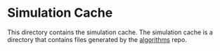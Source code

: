 # Simulation Cache

This directory contains the simulation cache. The simulation cache is a directory that contains files generated by the [algorithms](https://github.com/Teamable-Analytics/algorithms) repo.
